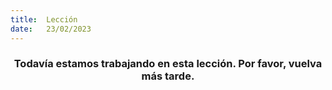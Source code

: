```yaml
---
title:  Lección
date:   23/02/2023
---
```


### <center>Todavía estamos trabajando en esta lección. Por favor, vuelva más tarde.</center>